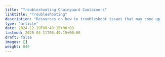 ```yaml
---
title: "Troubleshooting Chainguard Containers"
linktitle: "Troubleshooting"
description: "Resources on how to troubleshoot issues that may come up when using Chainguard Containers."
type: "article"
date: 2024-12-19T08:49:15+00:00
lastmod: 2025-04-11T08:49:15+00:00
draft: false
images: []
weight: 040
---
```

